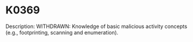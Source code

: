 # K0369
Description: WITHDRAWN: Knowledge of basic malicious activity concepts (e.g., footprinting, scanning and enumeration).
